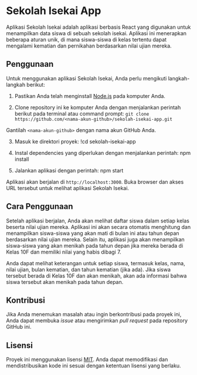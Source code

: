 # Sekolah Isekai App

Aplikasi Sekolah Isekai adalah aplikasi berbasis React yang digunakan untuk menampilkan data siswa di sebuah sekolah isekai. Aplikasi ini menerapkan beberapa aturan unik, di mana siswa-siswa di kelas tertentu dapat mengalami kematian dan pernikahan berdasarkan nilai ujian mereka.

## Penggunaan

Untuk menggunakan aplikasi Sekolah Isekai, Anda perlu mengikuti langkah-langkah berikut:

1. Pastikan Anda telah menginstall [Node.js](https://nodejs.org/) pada komputer Anda.

2. Clone repository ini ke komputer Anda dengan menjalankan perintah berikut pada terminal atau command prompt:
   `git clone https://github.com/<nama-akun-github>/sekolah-isekai-app.git`

Gantilah `<nama-akun-github>` dengan nama akun GitHub Anda.

3. Masuk ke direktori proyek:
   !cd sekolah-isekai-app

4. Instal dependencies yang diperlukan dengan menjalankan perintah:
   npm install

5. Jalankan aplikasi dengan perintah:
   npm start

Aplikasi akan berjalan di `http://localhost:3000`. Buka browser dan akses URL tersebut untuk melihat aplikasi Sekolah Isekai.

## Cara Penggunaan

Setelah aplikasi berjalan, Anda akan melihat daftar siswa dalam setiap kelas beserta nilai ujian mereka. Aplikasi ini akan secara otomatis menghitung dan menampilkan siswa-siswa yang akan mati di bulan ini atau tahun depan berdasarkan nilai ujian mereka. Selain itu, aplikasi juga akan menampilkan siswa-siswa yang akan menikah pada tahun depan jika mereka berada di Kelas 10F dan memiliki nilai yang habis dibagi 7.

Anda dapat melihat keterangan untuk setiap siswa, termasuk kelas, nama, nilai ujian, bulan kematian, dan tahun kematian (jika ada). Jika siswa tersebut berada di Kelas 10F dan akan menikah, akan ada informasi bahwa siswa tersebut akan menikah pada tahun depan.

## Kontribusi

Jika Anda menemukan masalah atau ingin berkontribusi pada proyek ini, Anda dapat membuka _issue_ atau mengirimkan _pull request_ pada repository GitHub ini.

## Lisensi

Proyek ini menggunakan lisensi [MIT](LICENSE). Anda dapat memodifikasi dan mendistribusikan kode ini sesuai dengan ketentuan lisensi yang berlaku.
